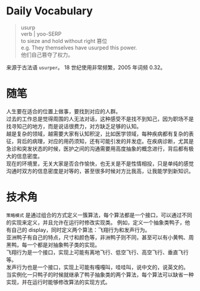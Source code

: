 # Daily Vocabulary  
> usurp  
verb | yoo-SERP  
to sieze and hold without right 
篡位   
e.g. They themselves have usurped this power.  
他们自己篡夺了权力。  

来源于古法语 `usurper`。 
18 世纪使用非常频繁，2005 年词频 0.32。  

# 随笔  
人生要在适合的位置上做事，要找到对应的人群。  
过去的工作总是觉得周围的人无法对话，这种感受不是找不到知己，因为职场不是找寻知己的地方，而是说话很费力，对方缺乏足够的认知。  
越是复杂的领域，越需要大家有认知积淀，比如医学领域，每种疾病都有复杂的表征，背后的病理，对应的用药须知，还有可能引发的并发症。在疾病诊断，尤其是急诊和突发状态的时候，医护之间的沟通需要用高度抽象的概念进行，背后都有极大的信息密度。  
现在的环境里，无关大家是否合作愉快，也无关是不是性情相投，只是单纯的感觉沟通时双方的信息密度是对等的，甚至很多时候对方比我高，让我能学到新知识。  

# 技术角  
`策略模式` 是通过组合的方式定义一簇算法，每个算法都是一个接口，可以通过不同的实现来定义，并且允许在运行时修改实现类。 
例如，定义一个抽象类鸭子，他有自己的 display，同时定义两个算法：飞翔行为和发声行为。  
亚洲鸭子有自己的特点，尺寸和颜色等，非洲鸭子则不同，甚至可以有小黄鸭、周黑鸭，每一个都是对抽象鸭子类的实现。  
飞翔行为是一个接口，实现上可能有离地飞行、低空飞行、高空飞行、垂直飞行等。  
发声行为也是一个接口，实现上可能有嘎嘎叫，哇哇叫，说中文的，说英文的。  
当实例化一只鸭子的时候就继承了鸭子抽象类的两个算法，每个算法可以缺省一种实现，并在运行时能够修改算法的实现方式。  


